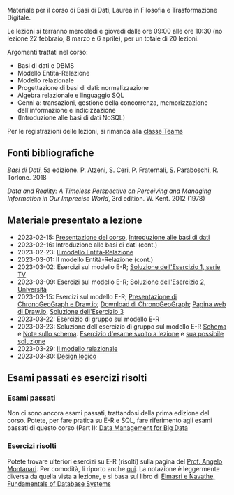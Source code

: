 Materiale per il corso di Basi di Dati, Laurea in Filosofia e Trasformazione Digitale.

Le lezioni si terranno mercoledì e giovedì dalle ore 09:00 alle ore 10:30 (no lezione 22 febbraio, 8 marzo e 6 aprile), per un totale di 20 lezioni.

Argomenti trattati nel corso:
 - Basi di dati e DBMS
 - Modello Entità-Relazione
 - Modello relazionale
 - Progettazione di basi di dati: normalizzazione
 - Algebra relazionale e linguaggio SQL
 - Cenni a: transazioni, gestione della concorrenza, memorizzazione dell'informazione e indicizzazione
 - (Introduzione alle basi di dati NoSQL)
 
 Per le registrazioni delle lezioni, si rimanda alla [classe Teams]( https://teams.microsoft.com/l/channel/19%3aDR6bX1SbV4vSHmwsRGoa5bfkltc87hKzwS_Lg7upfpk1%40thread.tacv2/Generale?groupId=15ef81e6-971e-4207-bb51-a61c12785a63&tenantId=6e6ade15-296c-4224-ac58-1c8ec2fd53a8)
 
## Fonti bibliografiche

_Basi di Dati_, 5a edizione. P. Atzeni, S.
Ceri, P. Fraternali, S. Paraboschi, R. Torlone. 2018

_Data and Reality: A Timeless Perspective
on Perceiving and Managing Information in Our Imprecise
World_, 3rd edition. W. Kent. 2012 (1978)


## Materiale presentato a lezione

- 2023-02-15: [Presentazione del corso](https://github.com/dslab-uniud/teaching/blob/main/courses/Basi%20di%20Dati%20(DIUM)/Basi_di_Dati___0___Informazioni_sul_corso.pdf), [Introduzione alle basi di dati](https://github.com/dslab-uniud/teaching/blob/main/courses/Basi%20di%20Dati%20(DIUM)/Basi_di_Dati___1___Introduction.pdf)
- 2023-02-16: Introduzione alle basi di dati (cont.)
- 2023-02-23: [Il modello Entità-Relazione](https://github.com/dslab-uniud/teaching/blob/main/courses/Basi%20di%20Dati%20(DIUM)/Basi_di_Dati___2___ER_Model.pdf)
- 2023-03-01: Il modello Entità-Relazione (cont.)
- 2023-03-02: Esercizi sul modello E-R; [Soluzione dell'Esercizio 1, serie TV](https://github.com/dslab-uniud/teaching/blob/main/courses/Basi%20di%20Dati%20(DIUM)/esercizio_1.png)
- 2023-03-09: Esercizi sul modello E-R; [Soluzione dell'Esercizio 2, Università](https://github.com/dslab-uniud/teaching/blob/main/courses/Basi%20di%20Dati%20(DIUM)/esercizio_2.jpg)
- 2023-03-15: Esercizi sul modello E-R; [Presentazione di ChronoGeoGraph e Draw.io](https://github.com/dslab-uniud/teaching/blob/main/courses/Basi%20di%20Dati%20(DIUM)/Basi_di_Dati___3___ChronoGeoGraph_e_Draw_io.pdf); [Download di ChronoGeoGraph](https://github.com/dslab-uniud/teaching/blob/main/courses/Data%20Management%20for%20Big%20Data/2021-2022/ChronoGeoGraph_Wrapped.jar); [Pagina web di Draw.io](https://app.diagrams.net/), [Soluzione dell'Esercizio 3](https://github.com/dslab-uniud/teaching/blob/main/courses/Basi%20di%20Dati%20(DIUM)/esercizio_3.png)
- 2023-03-22: Esercizio di gruppo sul modello E-R
- 2023-03-23: Soluzione dell'esercizio di gruppo sul modello E-R [Schema](https://github.com/dslab-uniud/teaching/blob/main/courses/Basi%20di%20Dati%20(DIUM)/0_ER.png) e [Note sullo schema](https://github.com/dslab-uniud/teaching/blob/main/courses/Basi%20di%20Dati%20(DIUM)/0_ER_appunti.txt). [Esercizio d'esame svolto a lezione](https://github.com/dslab-uniud/teaching/blob/main/courses/Data%20Management%20for%20Big%20Data/2020-2021/test_II.pdf) e [sua possibile soluzione](https://github.com/dslab-uniud/teaching/blob/main/courses/Basi%20di%20Dati%20(DIUM)/soluzione_esercizio_esame.pdf)
- 2023-03-29: [Il modello relazionale](https://github.com/dslab-uniud/teaching/blob/main/courses/Basi%20di%20Dati%20(DIUM)/Basi_di_Dati___4___Relational_model_bis.pdf)
- 2023-03-30: [Design logico](https://github.com/dslab-uniud/teaching/blob/main/courses/Basi%20di%20Dati%20(DIUM)/Basi_di_Dati___5___Logical_design.pdf)

## Esami passati es esercizi risolti

### Esami passati

Non ci sono ancora esami passati, trattandosi della prima edizione del corso.
Potete, per fare pratica su E-R e SQL, fare riferimento agli esami passati di questo corso (Part I): [Data Management for Big Data](https://github.com/dslab-uniud/teaching/tree/main/courses/Data%20Management%20for%20Big%20Data)

### Esercizi risolti

Potete trovare ulteriori esercizi su E-R (risolti) sulla pagina del [Prof. Angelo Montanari](https://users.dimi.uniud.it/~angelo.montanari/courses.php). 
Per comodità, li riporto anche [qui](https://github.com/dslab-uniud/teaching/blob/main/courses/Basi%20di%20Dati%20(DIUM)/Esercizi_ER.pdf). La notazione è leggermente diversa da quella vista a lezione, e si basa sul libro di [Elmasri e Navathe, Fundamentals of Database Systems](https://docs.ccsu.edu/curriculumsheets/ChadTest.pdf)
